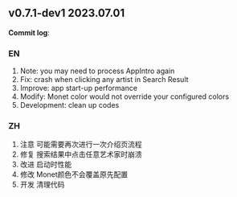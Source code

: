 ## **v0.7.1-dev1 2023.07.01**

**Commit log**:

### EN
1. Note: you may need to process AppIntro again
2. Fix: crash when clicking any artist in Search Result
3. Improve: app start-up performance
4. Modify: Monet color would not override your configured colors
5. Development: clean up codes


### ZH
1. 注意 可能需要再次进行一次介绍页流程
2. 修复 搜索结果中点击任意艺术家时崩溃
3. 改进 启动时性能
4. 修改 Monet颜色不会覆盖原先配置
5. 开发 清理代码


